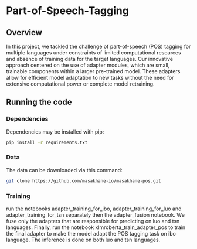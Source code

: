 # Part-of-Speech-Tagging

## Overview
In this project, we tackled the challenge of part-of-speech (POS) tagging for multiple languages under constraints of limited computational resources and absence of training data for the target languages. Our innovative approach centered on the use of adapter modules, which are small, trainable components within a larger pre-trained model. These adapters allow for efficient model adaptation to new tasks without the need for extensive computational power or complete model retraining.

## Running the code
### Dependencies
Dependencies may be installed with pip:
```bash
pip install -r requirements.txt
```
### Data
The data can be downloaded via this command:
```bash
git clone https://github.com/masakhane-io/masakhane-pos.git
```
### Training
run the notebooks adapter_training_for_ibo, adapter_training_for_luo and adapter_training_for_tsn separately then the adapter_fusion notebook. We fuse only the adapters that are responsible for predicting on luo and tsn languages. Finally, run the notebook xlmroberta_train_adapter_pos to train the final adapter to make the model adapt the POS tagging task on ibo language. The inference is done on both luo and tsn languages.
